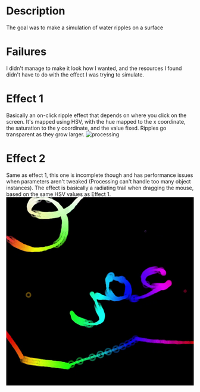 # Description
The goal was to make a simulation of water ripples on a surface

# Failures
I didn't manage to make it look how I wanted, and the resources I found didn't have to do with the effect I was trying to simulate.

# Effect 1
Basically an on-click ripple effect that depends on where you click on the screen. It's mapped using HSV, with the hue mapped to the x coordinate, the saturation to the y coordinate, and the value fixed. Ripples go transparent as they grow larger.
![processing](https://github.com/soablackwhite/Intro-to-IM/blob/master/Week2/rippleEx2.gif)

# Effect 2
Same as effect 1, this one is incomplete though and has performance issues when parameters aren't tweaked (Processing can't handle too many object instances). The effect is basically a radiating trail when dragging the mouse, based on the same HSV values as Effect 1.
![processing](https://github.com/soablackwhite/Intro-to-IM/blob/master/Week2/rippleEx1.gif)

